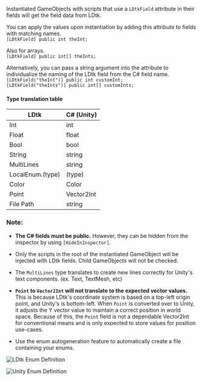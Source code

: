 Instantiated GameObjects with scripts that use a `LDtkField` attribute in their fields will get the field data from LDtk.

You can apply the values upon instantiation by adding this attribute to fields with matching names.  
`[LDtkField] public int theInt;`  

Also for arrays.  
`[LDtkField] public int[] theInts;`  

Alternatively, you can pass a string argument into the attribute to individualize the naming of the LDtk field from the C# field name.  
`[LDtkField("theInt")] public int customInt;`  
`[LDtkField("theInts")] public int[] customInts;`  
   
#### Type translation table
| LDtk       | C# (Unity)  |
| ---------- | ----------- |
| Int        | int         |
| Float      | float       |
| Bool       | bool        |
| String     | string      |
| MultiLines | string      |
| LocalEnum.(type)| (type)      |
| Color      | Color       |
| Point      | Vector2Int  |
| File Path  | string      |
   
### Note:
- **The C# fields must be public.** However, they can be hidden from the inspector by using `[HideInInspector]`.  

- Only the scripts in the root of the instantiated GameObject will be injected with LDtk fields. Child GameObjects will not be checked.

- The `MultiLines` type translates to create new lines correctly for Unity's text components. (ex. Text, TextMesh, etc)

- **`Point` to `Vector2Int` will not translate to the expected vector values.**  
This is because LDtk's coordinate system is based on a top-left origin point, and Unity's is bottom-left. When `Point` is converted over to Unity, it adjusts the Y vector value to maintain a correct position in world space. Because of this, the `Point` field is not a dependable Vector2Int for conventional means and is only expected to store values for position use-cases.  

- Use the enum autogeneration feature to automatically create a file containing your enums.

![LDtk Enum Definition](~/images/ldtk/EnumDefinition.png)
  
![Unity Enum Definition](~/images/code/EnumDefinition.png)